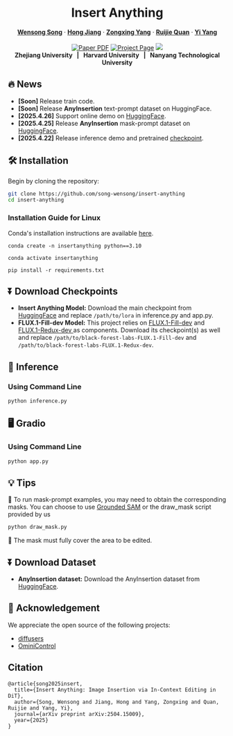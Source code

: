 <h1 align="center">Insert Anything</h2>
<p align="center">
<a href="https://song-wensong.github.io/"><strong>Wensong Song</strong></a>
·
<a href="https://openreview.net/profile?id=~Hong_Jiang4"><strong>Hong Jiang</strong></a>
·
<a href="https://z-x-yang.github.io/"><strong>Zongxing Yang</strong></a>
·
<a href="https://scholar.google.com/citations?user=WKLRPsAAAAAJ&hl=en"><strong>Ruijie Quan</strong></a>
·
<a href="https://scholar.google.com/citations?user=RMSuNFwAAAAJ&hl=en"><strong>Yi Yang</strong></a>
<br>
<br>
    <a href="https://arxiv.org/pdf/2504.15009"><img src='https://img.shields.io/badge/arXiv-InsertAnything-red?color=%23aa1a1a' alt='Paper PDF'></a>
    <a href='https://song-wensong.github.io/insert-anything/'><img src='https://img.shields.io/badge/Project%20Page-InsertAnything-cyan?logoColor=%23FFD21E&color=%23cbe6f2' alt='Project Page'></a>
    <a href=''><img src='https://img.shields.io/badge/Hugging%20Face-InsertAnything-yellow?logoColor=%23FFD21E&color=%23ffcc1c'></a>
<br>
<b>Zhejiang University &nbsp; | &nbsp; Harvard University &nbsp; | &nbsp;  Nanyang Technological University </b>
</p>

## 🔥 News

* **[Soon]** Release train code.
* **[Soon]** Release **AnyInsertion** text-prompt dataset on HuggingFace.
* **[2025.4.26]** Support online demo on [HuggingFace](https://huggingface.co/spaces/WensongSong/Insert-Anything).
* **[2025.4.25]** Release **AnyInsertion** mask-prompt dataset on [HuggingFace](https://huggingface.co/datasets/WensongSong/AnyInsertion).
* **[2025.4.22]** Release inference demo and pretrained [checkpoint]((https://huggingface.co/WensongSong/Insert-Anything)).


## 🛠️ Installation

Begin by cloning the repository:

```bash
git clone https://github.com/song-wensong/insert-anything
cd insert-anything
```

### Installation Guide for Linux

Conda's installation instructions are available [here](https://docs.anaconda.com/free/miniconda/index.html).

```shell
conda create -n insertanything python==3.10

conda activate insertanything

pip install -r requirements.txt
```


## ⏬ Download Checkpoints
*   **Insert Anything Model:** Download the main checkpoint from [HuggingFace](https://huggingface.co/WensongSong/Insert-Anything) and replace `/path/to/lora` in inference.py and app.py.
*   **FLUX.1-Fill-dev Model:** This project relies on [FLUX.1-Fill-dev](https://huggingface.co/black-forest-labs/FLUX.1-Fill-dev) and [FLUX.1-Redux-dev ](https://huggingface.co/black-forest-labs/FLUX.1-Redux-dev) as components. Download its checkpoint(s) as well and replace `/path/to/black-forest-labs-FLUX.1-Fill-dev` and `/path/to/black-forest-labs-FLUX.1-Redux-dev`.

## 🎥 Inference
### Using Command Line
```bash
python inference.py
```

## 🖥️ Gradio
### Using Command Line
```bash
python app.py
```

## 💡 Tips

🔷  To run mask-prompt examples, you may need to obtain the corresponding masks. You can choose to use [Grounded SAM](https://github.com/IDEA-Research/Grounded-Segment-Anything) or the draw_mask script provided by us

```Bash
python draw_mask.py 
```

🔷  The mask must fully cover the area to be edited.



## ⏬ Download Dataset
*   **AnyInsertion dataset:** Download the AnyInsertion dataset from [HuggingFace](https://huggingface.co/datasets/WensongSong/AnyInsertion).


## 🤝 Acknowledgement

We appreciate the open source of the following projects:

* [diffusers](https://github.com/huggingface/diffusers)
* [OminiControl](https://github.com/Yuanshi9815/OminiControl)

## Citation
```
@article{song2025insert,
  title={Insert Anything: Image Insertion via In-Context Editing in DiT},
  author={Song, Wensong and Jiang, Hong and Yang, Zongxing and Quan, Ruijie and Yang, Yi},
  journal={arXiv preprint arXiv:2504.15009},
  year={2025}
}
```